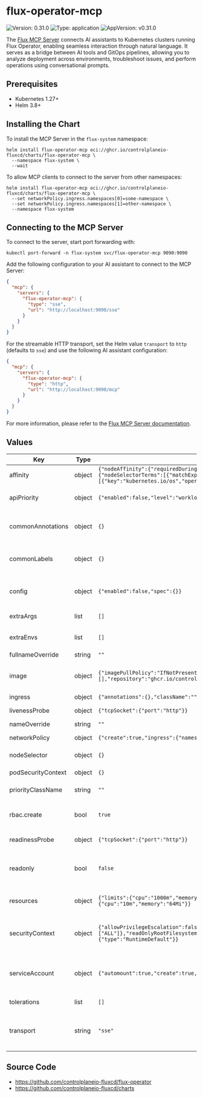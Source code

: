 # flux-operator-mcp

![Version: 0.31.0](https://img.shields.io/badge/Version-0.31.0-informational?style=flat-square) ![Type: application](https://img.shields.io/badge/Type-application-informational?style=flat-square) ![AppVersion: v0.31.0](https://img.shields.io/badge/AppVersion-v0.31.0-informational?style=flat-square)

The [Flux MCP Server](https://github.com/controlplaneio-fluxcd/flux-operator/tree/main/cmd/mcp)
connects AI assistants to Kubernetes clusters running Flux Operator, enabling seamless interaction
through natural language. It serves as a bridge between AI tools and GitOps pipelines,
allowing you to analyze deployment across environments, troubleshoot issues,
and perform operations using conversational prompts.

## Prerequisites

- Kubernetes 1.27+
- Helm 3.8+

## Installing the Chart

To install the MCP Server in the `flux-system` namespace:

```console
helm install flux-operator-mcp oci://ghcr.io/controlplaneio-fluxcd/charts/flux-operator-mcp \
  --namespace flux-system \
  --wait
```

To allow MCP clients to connect to the server from other namespaces:

```console
helm install flux-operator-mcp oci://ghcr.io/controlplaneio-fluxcd/charts/flux-operator-mcp \
  --set networkPolicy.ingress.namespaces[0]=some-namespace \
  --set networkPolicy.ingress.namespaces[1]=other-namespace \
  --namespace flux-system
```

## Connecting to the MCP Server

To connect to the server, start port forwarding with:

```shell
kubectl port-forward -n flux-system svc/flux-operator-mcp 9090:9090
```

Add the following configuration to your AI assistant to connect to the MCP Server:

```json
{
  "mcp": {
    "servers": {
      "flux-operator-mcp": {
        "type": "sse",
        "url": "http://localhost:9090/sse"
      }
    }
  }
}
```

For the streamable HTTP transport, set the Helm value `transport` to `http`
(defaults to `sse`) and use the following AI assistant configuration:

```json
{
  "mcp": {
    "servers": {
      "flux-operator-mcp": {
        "type": "http",
        "url": "http://localhost:9090/mcp"
      }
    }
  }
}
```

For more information, please refer to the [Flux MCP Server documentation](https://fluxcd.control-plane.io/mcp/).

## Values

| Key | Type | Default | Description |
|-----|------|---------|-------------|
| affinity | object | `{"nodeAffinity":{"requiredDuringSchedulingIgnoredDuringExecution":{"nodeSelectorTerms":[{"matchExpressions":[{"key":"kubernetes.io/os","operator":"In","values":["linux"]}]}]}}}` | Pod affinity and anti-affinity settings. |
| apiPriority | object | `{"enabled":false,"level":"workload-high"}` | Kubernetes [API priority and fairness](https://kubernetes.io/docs/concepts/cluster-administration/flow-control/) settings. |
| commonAnnotations | object | `{}` | Common annotations to add to all deployed objects including pods. |
| commonLabels | object | `{}` | Common labels to add to all deployed objects including pods. |
| config | object | `{"enabled":false,"spec":{}}` | Config API. Docs: https://fluxcd.control-plane.io/mcp/config-api/ |
| extraArgs | list | `[]` | Container extra arguments. |
| extraEnvs | list | `[]` | Container extra environment variables. |
| fullnameOverride | string | `""` |  |
| image | object | `{"imagePullPolicy":"IfNotPresent","pullSecrets":[],"repository":"ghcr.io/controlplaneio-fluxcd/flux-operator-mcp","tag":""}` | Container image settings. The image tag defaults to the chart appVersion. |
| ingress | object | `{"annotations":{},"className":"","enabled":false,"hosts":[],"tls":[]}` | Ingress settings. |
| livenessProbe | object | `{"tcpSocket":{"port":"http"}}` | Container liveness probe settings. |
| nameOverride | string | `""` |  |
| networkPolicy | object | `{"create":true,"ingress":{"namespaces":[]}}` | Network policy settings. |
| nodeSelector | object | `{}` | Pod Node Selector settings. |
| podSecurityContext | object | `{}` | Pod security context settings. |
| priorityClassName | string | `""` | Pod priority class name. |
| rbac.create | bool | `true` | Grant the cluster-admin role to the flux-operator-mcp service account |
| readinessProbe | object | `{"tcpSocket":{"port":"http"}}` | Container readiness probe settings. |
| readonly | bool | `false` | Run the server in readonly mode by disabling the MCP tools that can modify the cluster state. |
| resources | object | `{"limits":{"cpu":"1000m","memory":"1Gi"},"requests":{"cpu":"10m","memory":"64Mi"}}` | Container resources requests and limits settings. |
| securityContext | object | `{"allowPrivilegeEscalation":false,"capabilities":{"drop":["ALL"]},"readOnlyRootFilesystem":true,"runAsNonRoot":true,"seccompProfile":{"type":"RuntimeDefault"}}` | Container security context settings. The default is compliant with the pod security restricted profile. |
| serviceAccount | object | `{"automount":true,"create":true,"name":""}` | Pod service account settings. The name of the service account defaults to the release name. |
| tolerations | list | `[]` | Pod tolerations settings. |
| transport | string | `"sse"` | MCP server transport. Either 'sse' for server-sent events, or 'http' for streamable HTTP. |

## Source Code

* <https://github.com/controlplaneio-fluxcd/flux-operator>
* <https://github.com/controlplaneio-fluxcd/charts>
